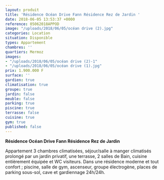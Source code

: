 ```yaml
---
layout: produit
title: 'Résidence Océan Drive Fann Résidence Rez de Jardin '
date: 2018-06-05 13:53:37 +0000
reference: 05062018APPOD
image: "/uploads/2018/06/05/océan drive (2).jpg"
categories: Location
situation: Disponible
types: Appartement
chambres: ''
quartiers: Mermoz
images:
- "/uploads/2018/06/05/océan drive (2)-1"
- "/uploads/2018/06/05/océan drive (1).jpg"
prix: 1.900.000 F
surface: ''
gardien: true
climatisation: true
groupe: true
jardin: false
meuble: false
parking: true
piscine: true
terrasse: false
cuisine: true
gym: true
published: false
---
```

**Résidence Océan Drive Fann Résidence Rez de Jardin** 

Appartement 3 chambres climatisées, séjour/salle à manger climatisés prolongé par un jardin privatif, une terrasse, 2 salles de Bain, cuisine entièrement équipée et WC visiteurs. Dans une résidence moderne et tout confort ; piscine, salle de gym, ascenseur, groupe électrogène, places de parking sous-sol, cave et gardiennage 24h/24h. 